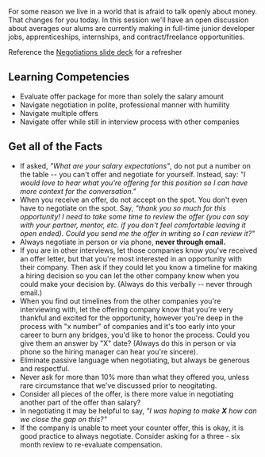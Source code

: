 For some reason we live in a world that is afraid to talk openly about money. That changes for you today. In this session we'll have an open discussion about averages our alums are currently making in full-time junior developer jobs, apprenticeships, internships, and contract/freelance opportunities.

Reference the [Negotiations slide deck](../files/negotiations.pdf) for a refresher

## Learning Competencies
- Evaluate offer package for more than solely the salary amount
- Navigate negotiation in polite, professional manner with humility
- Navigate multiple offers
- Navigate offer while still in interview process with other companies


## Get all of the Facts
- If asked, *"What are your salary expectations"*, do not put a number on the table -- you can't offer and negotiate for yourself. Instead, say: *"I would love to hear what you're offering for this position so I can have more context for the conversation."*
- When you receive an offer, do not accept on the spot. You don't even have to negotiate on the spot. Say, *"thank you so much for this opportunity! I need to take some time to review the offer (you can say with your partner, mentor, etc. if you don't feel comfortable leaving it open ended). Could you send me the offer in writing so I can review it?"*
- Always negotiate in person or via phone, **never through email.**
- If you are in other interviews, let those companies know you've received an offer letter, but that you're most interested in an opportunity with their company. Then ask if they could let you know a timeline for making a hiring decision so you can let the other company know when you could make your decision by. (Always do this verbally -- never through email.)
- When you find out timelines from the other companies you're interviewing with, let the offering company know that you're very thankful and excited for the opportunity, however you're deep in the process with "x number" of companies and it's too early into your career to burn any bridges, you'd like to honor the process. Could you give them an answer by "X" date? (Always do this in person or via phone so the hiring manager can hear you're sincere).
- Eliminate passive language when negotiating, but always be generous and respectful.
- Never ask for more than 10% more than what they offered you, unless rare circumstance that we've discussed prior to neogitating.
- Consider all pieces of the offer, is there more value in negotiating another part of the offer than salary?
- In negotiating it may be helpful to say, *"I was hoping to make **X** how can we close the gap on this?"*
- If the company is unable to meet your counter offer, this is okay, it is good practice to always negotiate. Consider asking for a three - six month review to re-evaluate compensation.

